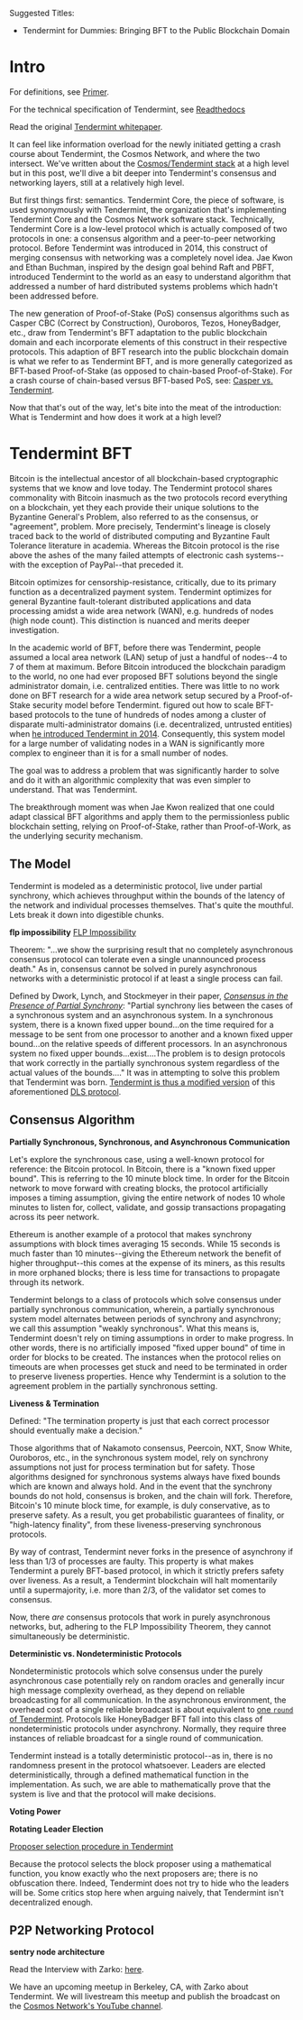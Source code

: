 Suggested Titles:

- Tendermint for Dummies: Bringing BFT to the Public
Blockchain Domain

# Intro

For definitions, see
[Primer](https://blog.cosmos.network/understanding-the-basics-of-a-proof-of-stake-security-model-de3b3e160710).

For the technical specification of Tendermint, see
[Readthedocs](http://tendermint.readthedocs.io/projects/tools/en/master/)

Read the original [Tendermint
whitepaper](https://tendermint.com/static/docs/tendermint.pdf).

It can feel like information overload for the newly initiated getting a crash
course about Tendermint, the Cosmos Network, and where the two intersect. We've
written about the [Cosmos/Tendermint
stack](https://blog.cosmos.network/understanding-the-value-proposition-of-cosmos-ecaef63350d)
at a high level but in this post, we'll dive a bit deeper into Tendermint's
consensus and networking layers, still at a relatively high level.

But first things first: semantics. Tendermint Core, the piece of software, is
used synonymously with Tendermint, the organization that's implementing
Tendermint Core and the Cosmos Network software stack. Technically, Tendermint
Core is a low-level protocol which is actually composed of two protocols in one:
a consensus algorithm and a peer-to-peer networking protocol. Before Tendermint
was introduced in 2014, this construct of merging consensus with networking was
a completely novel idea. Jae Kwon and Ethan Buchman, inspired by the design goal
behind Raft and PBFT, introduced Tendermint to the world as an easy to
understand algorithm that addressed a number of hard distributed systems
problems which hadn't been addressed before.

The new generation of Proof-of-Stake (PoS) consensus algorithms such as Casper
CBC (Correct by Construction), Ouroboros, Tezos, HoneyBadger, etc., draw from
Tendermint's BFT adaptation to the public blockchain domain and each incorporate
elements of this construct in their respective protocols. This adaption of BFT
research into the public blockchain domain is what we refer to as Tendermint
BFT, and is more generally categorized as BFT-based Proof-of-Stake (as opposed
to chain-based Proof-of-Stake). For a crash course of chain-based versus
BFT-based PoS, see: [Casper vs.
Tendermint](https://blog.cosmos.network/consensus-compare-casper-vs-tendermint-6df154ad56ae).

Now that that's out of the way, let's bite into the meat of the introduction:
What is Tendermint and how does it work at a high level?

# Tendermint BFT

Bitcoin is the intellectual ancestor of all blockchain-based cryptographic
systems that we know and love today. The Tendermint protocol shares commonality
with Bitcoin inasmuch as the two protocols record everything on a blockchain,
yet they each provide their unique solutions to the Byzantine General's Problem,
also referred to as the consensus, or "agreement", problem. More precisely,
Tendermint's lineage is closely traced back to the world of distributed
computing and Byzantine Fault Tolerance literature in academia. Whereas the
Bitcoin protocol is the rise above the ashes of the many failed attempts of
electronic cash systems--with the exception of PayPal--that preceded it.

Bitcoin optimizes for censorship-resistance, critically, due to its primary
function as a decentralized payment system. Tendermint optimizes for general
Byzantine fault-tolerant  distributed applications and data processing amidst a
wide area network (WAN), e.g. hundreds of nodes (high node count). This
distinction is nuanced and merits deeper investigation.

In the academic world of BFT, before there was Tendermint, people assumed a
local area network (LAN) setup of just a handful of nodes--4 to 7 of them at
maximum. Before Bitcoin introduced the blockchain paradigm to the world, no one
had ever proposed BFT solutions beyond the single administrator domain, i.e.
centralized entities. There was little to no work done on BFT research for a
wide area network setup secured by a Proof-of-Stake security model before
Tendermint. figured out how to scale BFT-based protocols to the tune of hundreds
of nodes among a cluster of disparate multi-administrator domains (i.e.
decentralized, untrusted entities) when [he introduced Tendermint in
2014](https://tendermint.com/static/docs/tendermint.pdf). Consequently, this
system model for a large number of validating nodes in a WAN is significantly
more complex to engineer than it is for a small number of nodes.

The goal was to address a problem that was significantly harder to solve and do
it with an algorithmic complexity that was even simpler to understand. That was
Tendermint.

The breakthrough moment was when Jae Kwon realized that one could adapt
classical BFT algorithms and apply them to the permissionless public blockchain
setting, relying on Proof-of-Stake, rather than Proof-of-Work, as the underlying
security mechanism.

## The Model

Tendermint is modeled as a deterministic protocol, live under partial synchrony,
which achieves throughput within the bounds of the latency of the network and
individual processes themselves. That's quite the mouthful. Lets break it down
into digestible chunks.

__flp impossibility__ [FLP
Impossibility](https://groups.csail.mit.edu/tds/papers/Lynch/jacm85.pdf)

Theorem: "...we show the surprising result that no completely asynchronous
consensus protocol can tolerate even a single unannounced process death." As in,
consensus cannot be solved in purely asynchronous networks with a deterministic
protocol if at least a single process can fail.

Defined by Dwork, Lynch, and Stockmeyer in their paper, [_Consensus in the
Presence of Partial
Synchrony_](https://groups.csail.mit.edu/tds/papers/Lynch/jacm88.pdf): "Partial
synchrony lies between the cases of a synchronous system and an asynchronous
system. In a synchronous system, there is a known fixed upper bound...on the
time required for a message to be sent from one processor to another and a known
fixed upper bound...on the relative speeds of different processors. In an
asynchronous system no fixed upper bounds...exist....The problem is to design
protocols that work correctly in the partially synchronous system regardless of
the actual values of the bounds...." It was in attempting to solve this problem
that Tendermint was born. [Tendermint is thus a modified
version](https://tendermint.com/static/docs/tendermint.pdf) of this
aforementioned [DLS
protocol](https://groups.csail.mit.edu/tds/papers/Lynch/jacm88.pdf).

## Consensus Algorithm

__Partially Synchronous, Synchronous, and Asynchronous Communication__

Let's explore the synchronous case, using a well-known protocol for reference:
the Bitcoin protocol. In Bitcoin, there is a "known fixed upper bound". This is
referring to the 10 minute block time. In order for the Bitcoin network to move
forward with creating blocks, the protocol artificially imposes a timing
assumption, giving the entire network of nodes 10 whole minutes to listen for,
collect, validate, and gossip transactions propagating across its peer network.

Ethereum is another example of a protocol that makes synchrony assumptions with
block times averaging 15 seconds. While 15 seconds is much faster than 10
minutes--giving the Ethereum network the benefit of higher throughput--this
comes at the expense of its miners, as this results in more orphaned blocks;
there is less time for transactions to propagate through its network.

Tendermint belongs to a class of protocols which solve consensus under partially
synchronous communication, wherein, a partially synchronous system model
alternates between periods of synchrony and asynchrony; we call this assumption
"weakly synchronous". What this means is, Tendermint doesn't rely on timing
assumptions in order to make progress. In other words, there is no artificially
imposed "fixed upper bound" of time in order for blocks to be created. The
instances when the protocol relies on timeouts are when processes get stuck and
need to be terminated in order to preserve liveness properties. Hence why
Tendermint is a solution to the agreement problem in the partially synchronous
setting.

__Liveness & Termination__

Defined: "The termination property is just that each correct processor should
eventually make a decision."

Those algorithms that of Nakamoto consensus, Peercoin, NXT, Snow White,
Ouroboros, etc., in the synchronous system model, rely on synchrony assumptions
not just for process termination but for safety. Those algorithms designed for
synchronous systems always have fixed bounds which are known and always hold.
And in the event that the synchrony bounds do not hold, consensus is broken, and
the chain will fork. Therefore, Bitcoin's 10 minute block time, for example, is
duly conservative, as to preserve safety. As a result, you get probabilistic
guarantees of finality, or "high-latency finality", from these
liveness-preserving synchronous protocols.

By way of contrast, Tendermint never forks in the presence of asynchrony if less
than 1/3 of processes are faulty. This property is what makes Tendermint a
purely BFT-based protocol, in which it strictly prefers safety over liveness. As
a result, a Tendermint blockchain will halt momentarily until a supermajority,
i.e. more than 2/3, of the validator set comes to consensus.

Now, there _are_ consensus protocols that work in purely asynchronous networks,
but, adhering to the FLP Impossibility Theorem, they cannot simultaneously be
deterministic.

__Deterministic vs. Nondeterministic Protocols__

Nondeterministic protocols which solve consensus under the purely asynchronous
case potentially rely on random oracles and generally incur high message
complexity overhead, as they depend on reliable broadcasting for all
communication. In the asynchronous environment, the overhead cost of a single
reliable broadcast is about equivalent to [one `round` of
Tendermint](http://tendermint.readthedocs.io/projects/tools/en/master/introduction.html#consensus-overview).
Protocols like HoneyBadger BFT fall into this class of nondeterministic
protocols under asynchrony. Normally, they require three instances of reliable
broadcast for a single round of communication.

Tendermint instead is a totally deterministic protocol--as in, there is no
randomness present in the protocol whatsoever. Leaders are elected
deterministically, through a defined mathematical function in the
implementation. As such, we are able to mathematically prove that the system is
live and that the protocol will make decisions.

__Voting Power__

__Rotating Leader Election__

[Proposer selection procedure in
Tendermint](https://github.com/tendermint/tendermint/blob/master/docs/specification/new-spec/reactors/consensus/proposer-selection.md)

Because the protocol selects the block proposer using a mathematical function,
you know exactly who the next proposers are; there is no obfuscation there.
Indeed, Tendermint does not try to hide who the leaders will be. Some critics
stop here when arguing naively, that Tendermint isn't decentralized enough.

## P2P Networking Protocol

__sentry node architecture__

Read the Interview with Zarko:
[here](https://github.com/tendermint/aib-data/blob/develop/medium/TendermintBFT.md).

We have an upcoming meetup in Berkeley, CA, with Zarko about Tendermint. We will
livestream this meetup and publish the broadcast on the [Cosmos Network's
YouTube channel](http://bit.ly/2GTuJgx ).
